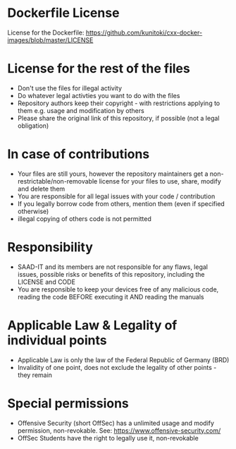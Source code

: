 # Dockerfile License
License for the Dockerfile: https://github.com/kunitoki/cxx-docker-images/blob/master/LICENSE

# License for the rest of the files
* Don't use the files for illegal activity
* Do whatever legal activties you want to do with the files
* Repository authors keep their copyright - with restrictions applying to them e.g. usage and modification by others
* Please share the original link of this repository, if possible (not a legal obligation)

# In case of contributions
* Your files are still yours, however the repository maintainers get a non-restrictable/non-removable license for your files to use, share, modify and delete them
* You are responsible for all legal issues with your code / contribution
* If you legally borrow code from others, mention them (even if specified otherwise)
* illegal copying of others code is not permitted 

# Responsibility
* SAAD-IT and its members are not responsible for any flaws, legal issues, possible risks or benefits of this repository, including the LICENSE and CODE  
* You are responsible to keep your devices free of any malicious code, reading the code BEFORE executing it AND reading the manuals

# Applicable Law & Legality of individual points
* Applicable Law is only the law of the Federal Republic of Germany (BRD)
* Invalidity of one point, does not exclude the legality of other points - they remain

# Special permissions
* Offensive Security (short OffSec) has a unlimited usage and modify permission, non-revokable. See: https://www.offensive-security.com/
* OffSec Students have the right to legally use it, non-revokable
